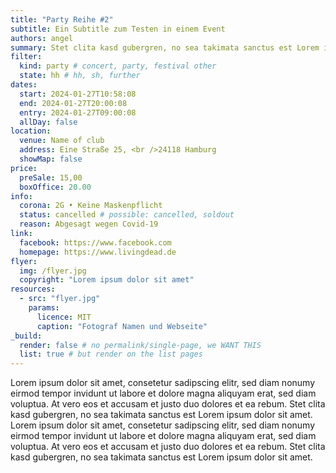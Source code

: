 ```yaml
---
title: "Party Reihe #2"
subtitle: Ein Subtitle zum Testen in einem Event
authors: angel
summary: Stet clita kasd gubergren, no sea takimata sanctus est Lorem ipsum dolor sit amet
filter:
  kind: party # concert, party, festival other
  state: hh # hh, sh, further
dates:
  start: 2024-01-27T10:58:08
  end: 2024-01-27T20:00:08
  entry: 2024-01-27T09:00:08
  allDay: false
location:
  venue: Name of club
  address: Eine Straße 25, <br />24118 Hamburg
  showMap: false
price:
  preSale: 15,00
  boxOffice: 20.00
info:
  corona: 2G • Keine Maskenpflicht
  status: cancelled # possible: cancelled, soldout
  reason: Abgesagt wegen Covid-19
link:
  facebook: https://www.facebook.com
  homepage: https://www.livingdead.de
flyer:
  img: /flyer.jpg
  copyright: "Lorem ipsum dolor sit amet"
resources:
  - src: "flyer.jpg"
    params:
      licence: MIT
      caption: "Fotograf Namen und Webseite"
_build:
  render: false # no permalink/single-page, we WANT THIS
  list: true # but render on the list pages
---
```


Lorem ipsum dolor sit amet, consetetur sadipscing elitr, sed diam nonumy eirmod tempor invidunt ut labore et dolore magna aliquyam erat, sed diam voluptua. At vero eos et accusam et justo duo dolores et ea rebum. Stet clita kasd gubergren, no sea takimata sanctus est Lorem ipsum dolor sit amet. Lorem ipsum dolor sit amet, consetetur sadipscing elitr, sed diam nonumy eirmod tempor invidunt ut labore et dolore magna aliquyam erat, sed diam voluptua. At vero eos et accusam et justo duo dolores et ea rebum. Stet clita kasd gubergren, no sea takimata sanctus est Lorem ipsum dolor sit amet.
